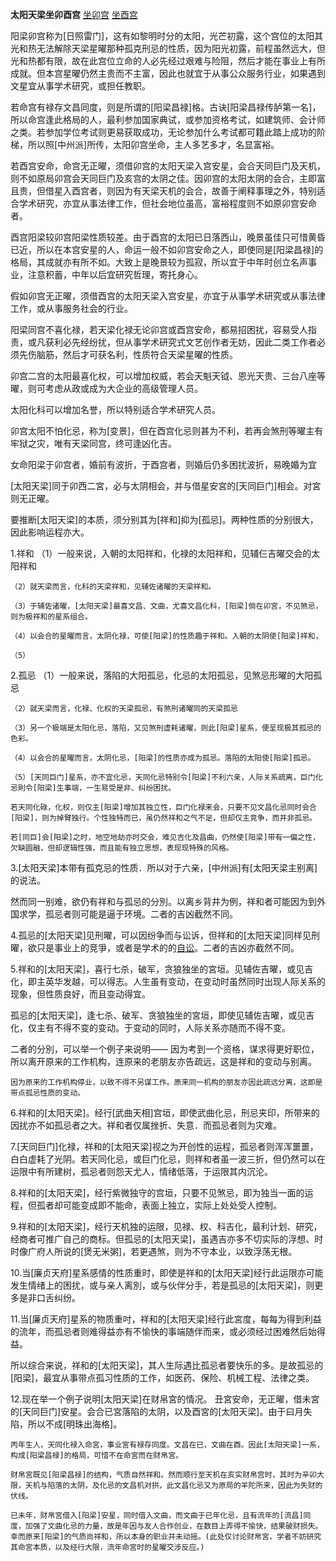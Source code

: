 **太阳天梁坐卯酉宫**
[坐卯宫](./太阳天梁坐卯宫.png)
[坐酉宫](./太阳天梁坐酉宫.png)

阳梁卯宫称为[日照雷门]，这有如黎明时分的太阳，光芒初露，这个宫位的太阳其光和热无法解除天梁星曜那种孤克刑忌的性质，因为阳光初露，前程虽然远大，但光和热都有限，故在此宫位立命的人必先经过艰难与险阻，然后才能在事业上有所成就。但本宫星曜仍然主贵而不主富，因此也就宜于从事公众服务行业，如果遇到文星宜从事学术研究，或担任教职。

若命宫有禄存文昌同度，则是所谓的[阳梁昌禄]格。古诀[阳梁昌禄传胪第一名]，所以命宫逢此格局的人，最利参加国家典试，或参加资格考试，如建筑师、会计师之类。若参加学位考试则更易获取成功，无论参加什么考试都可籍此踏上成功的阶梯，所以照[中州派]所传，太阳卯宫坐命，主人多艺多才，名显富裕。

若酉宫安命，命宫无正曜，须借卯宫的太阳天梁入宫安星，会合天同巨门及天机，则不如原局卯宫会天同巨门及亥宫的太阴之佳。因卯宫的太阳太阴的会合，主即富且贵，但借星入酉宫者，则因为有天梁天机的会合，故善于阐释事理之外，特别适合学术研究，亦宜从事法律工作，但社会地位虽高，富裕程度则不如原卯宫安命者。

酉宫阳梁较卯宫阳梁性质较差。由于酉宫的太阳已日落西山，晚景虽佳只可惜黄昏已近，所以在本宫安星的人，命运一般不如卯宫安命之人，即使同是[阳梁昌禄]的格局，其成就亦有所不如。大致上是晚景较为孤寂，所以宜于中年时创立名声事业，注意积蓄，中年以后宜研究哲理，寄托身心。

假如卯宫无正曜，须借酉宫的太阳天梁入宫安星，亦宜于从事学术研究或从事法律工作，或从事服务社会的行业。

阳梁同宫不喜化禄，若天梁化禄无论卯宫或酉宫安命，都易招困扰，容易受人指责，或凡获利必先经纷扰，但从事学术研究式文艺创作者无妨，因此二类工作者必须先伤脑筋，然后才可获名利，性质符合天梁星曜的性质。

卯宫二宫的太阳最喜化权，可以增加权威，若会天魁天钺、恩光天贵、三台八座等曜，则可考虑从政或成为大企业的高级管理人员。

太阳化科可以增加名誉，所以特别适合学术研究人员。

卯宫太阳不怕化忌，称为[变景]，但在酉宫化忌则甚为不利，若再会煞刑等曜主有牢狱之灾，唯有天梁同宫，终可逢凶化吉。

女命阳梁于卯宫者，婚前有波折，于酉宫者，则婚后仍多困扰波折，易晚婚为宜



[太阳天梁]同于卯西二宮，必与太阴相会，并与借星安宮的[天同巨门]相会。对宮则无正曜。

要推断[太阳天梁]的本质，须分别其为[祥和]抑为[孤忌]。两种性质的分别很大，因此影响运程亦大。

1.祥和
    （1）一般来说，入朝的太阳祥和，化禄的太阳祥和，见辅仨吉曜交会的太阳祥和

    （2）就天梁而言，化科的天梁祥和，见辅佐诸曜的天梁祥和。

    （3）于辅佐诸曜，[太阳天梁]最喜文昌、文曲，尤喜文昌化科，[阳梁]倘在卯宮，不见煞忌，则为极祥和的星系组合。

    （4）以会合的星曜而言，太阴化禄，可使[阳梁]的性质趣于祥和。入朝的太阴使[阳梁]祥和，

    （5）
2.孤忌
    （1）一般来说，落陷的大阳孤忌，化忌的太阳孤忌，见煞忌形曜的大阳孤忌

    （2）就天梁而言，化禄、化权的天梁孤忌，有煞刑诸曜同的天梁孤忌

    （3）另一个极端是太阳化忌，落陷，又见煞刑虚耗诸曜，则此[阳梁]星系，便呈现极其孤忌的色彩。

    （4）以会合的星曜而言，太阴化忌，[阳梁]的性质亦成为孤忌。落陷的太阳使[阳梁]孤忌。

    （5）[天同巨门]星系，亦不宜化忌，天同化忌特别令[阳梁]不利六亲，人际关系疏离，巨门化忌則令[阳梁]生事端，一生易受是非、纠纷困扰。

    若天同化碌，化权，则仅主[阳梁]增加其独立性，巨门化禄来会，只要不见文昌化忌同时会合[阳梁]，则为掉臂独行。个性独特而已，虽仍然祥和之气不足，但却仅主竞争，而并非孤忌。

    若[同巨]会[阳梁]之时，地空地劫亦时交会，难见吉化及昌曲，仍然使[阳梁]带有一偏之性，欠缺圆融，但却逻辑性强，而且能有独立思想，表现现特殊的风格。

3.[太阳天梁]本带有孤克忌的性质．所以对于六亲，[中州派]有[太阳天梁主别离]的说法。

然而同一别难，欲仍有祥和与孤忌的分別。以离乡背井为例，祥和者可能因为到外国求学，孤忌者则可能是逼于环境。二者的吉凶截然不同。

4.孤忌的[太阳天梁]见刑曜，可以因纷争而与讼诉，但祥和的[太阳天梁]同样见刑曜，欲只是事业上的竞爭，或者是学术的的[自讼](自己否定自己的见解以求进步)。二者的吉凶亦截然不同。

5.祥和的[太阳天梁]，喜行七杀，破军，贪狼独坐的宮垣。见辅佐吉曜，或见吉化，即主英华发越，可以得志。人生虽有变动，在变动时虽然同时出现人际关系的现象，但性质良好，而且变动得宜。

孤忌的[太阳天梁]，逢七杀、破军、贪狼独坐的宮垣，即使见辅佐吉曜，或见吉化，仅主有不得不变的变动。于变动的同时，人际关系亦随而不得不变。

二者的分別，可以举一个例子来说明――
    因为考到一个资格，谋求得更好职位，所以离开原来的工作机构，连原来的老朋友亦告疏远，这是祥和的变动与别离。

    因为原来的工作机构停业，以致不得不另谋工作。原来同一机构的朋友亦因此疏远分离，这即是带点孤忌性质的变动。

6.祥和的[太阳天梁]。经行[武曲天相]宫垣，即使武曲化忌，刑忌夹印，所带来的因扰亦不如孤忌者之大。祥和者仅属挫折、失意．而孤忌者则为灾难。


7.[天同巨门]化禄，祥和的[太阳天梁]视之为开创性的运程，孤忌者则浑浑噩噩，白白虚耗了光阴。若天同化忌，或巨门化忌，则祥和者虽一波三折，但仍然可以在运限中有所建树，孤忌者则怨天尤人，情绪低落，于运限其内沉沦。

8.祥和的[太阳天梁]，经行紫微独守的宫垣，只要不见煞忌，即为独当一面的运程，但孤者却可能变成即不能命，表面上独立，实际上处处受人控制。

9.祥和的[太阳天梁]，经行天机独的运限，见禄、权、科吉化，最利计划、研究，经商者可推广自己的商标。但孤忌的[太阳天梁]，虽遇吉亦多不切实际的浮想、时时像广府人所说的[煲无米粥]，若更遇煞，则为不守本业，以致浮荡无根。

10.当[廉贞天府]星系感情的性质重时，即使是祥和的[太阳天梁]经行此运限亦可能发生情绪上的困扰，或与亲人离別，或与伙伴分手，若是孤忌的[太阳天梁]，则更多是非口舌纠纷。

11.当[廉贞天府]星系的物质重吋，祥和的[太阳天梁]经行此宮度，每每为得到利益的流年，而孤忌者则难得益亦有不愉快的事端随伴而来，或必须经过困难然后始得益。

所以综合来说，祥和的[太阳天梁]，其人生际遇比孤忌者要快乐的多。是故孤忌的[阳梁]，最宜从事带点孤习性质的工作，如医药、保险、机械工程、法律之类。

12.现在举一个例子说明[太阳天梁]在财帛宮的情况。
    丑宮安命，无正曜，借未宮的[天同巨门]安星。会合已宮落陷的太阴，以及酉宮的[太阳天梁]。由于曰月失陷，所以不成[明珠出海格]。

    丙年生人，天同化禄入命宮，事业宮有禄存同度。文昌在已，文曲在酉。因此[太阳天梁]一系，构成[阳梁昌禄]的格局，可惜不在命宮而在财帛宮。

    财帛宮既见[阳梁昌禄]的结构，气质自然祥和。然而顺行至天机在亥实财帛宫时，其时为辛卯大限，天机与陷落的太阴，及化忌的文昌机对拱，此文昌化忌又为原局的羊陀所来，因此为失财的伏线。

    已未年，财帛宮借入[阳梁]安星，同时借入文曲，而文曲于已年化忌，且有流年的[流昌]同度，加强了文曲化忌的力量，故是年因与友人合作创业，在数目上弄得不愉快，结果破财损失。幸而原来[阳梁]的气质尚祥和，所以本身的职业并未动摇。(此处仅讨论财帛宮，学者不妨研究其命宮本质，以及经行大限，流年命宮时的星曜交涉反应。)